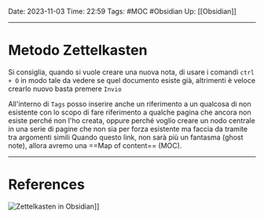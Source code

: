 Date: 2023-11-03
Time: 22:59
Tags: #MOC #Obsidian 
Up: [[Obsidian]]

---
# Metodo Zettelkasten


Si consiglia, quando si vuole creare una nuova nota, di usare i comandi `ctrl + O` in modo tale da vedere se quel documento esiste già, altrimenti è veloce crearlo nuovo basta premere `Invio`

All'interno di `Tags` posso inserire anche un riferimento a un qualcosa di non esistente con lo scopo di fare riferimento a qualche pagina che ancora non esiste perché non l'ho creata, oppure perché voglio creare un nodo centrale in una serie di pagine che non sia per forza esistente ma faccia da tramite tra argomenti simili
Quando questo link, non sarà più un fantasma (ghost note), allora avremo una ==Map of content== (MOC).

---
# References

![Zettelkasten in Obsidian](https://www.youtube.com/watch?v=E6ySG7xYgjY&t=836s&ab_channel=ArtemKirsanov)]]